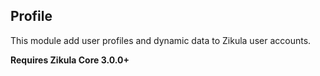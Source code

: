 ## Profile

This module add user profiles and dynamic data to Zikula user accounts.

**Requires Zikula Core 3.0.0+**
